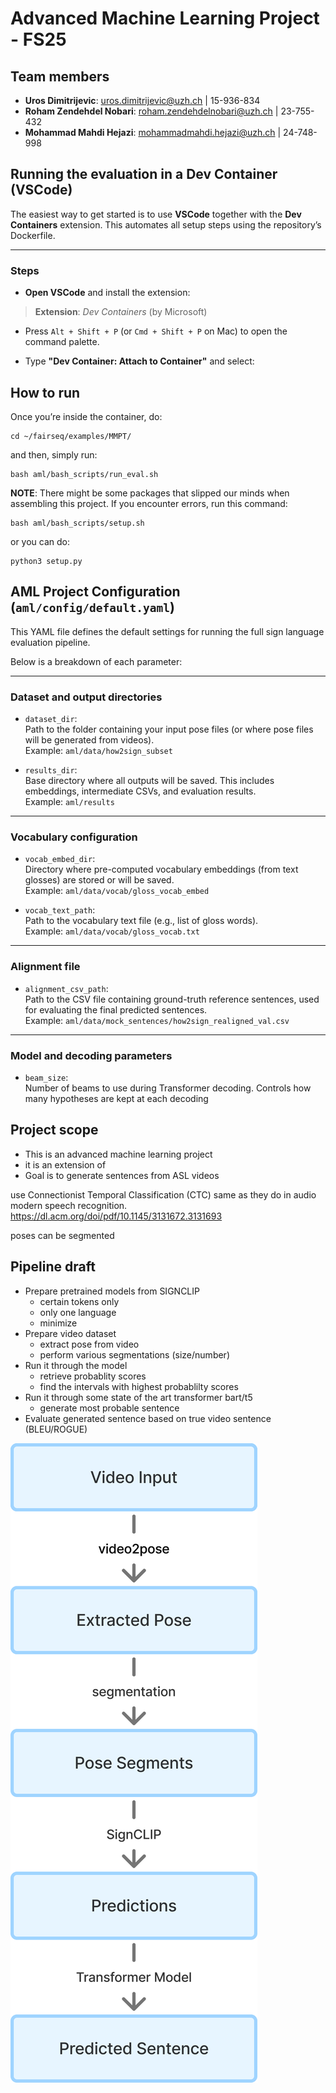 # Advanced Machine Learning Project - FS25

## Team members

- **Uros Dimitrijevic**: uros.dimitrijevic@uzh.ch | 15-936-834
- **Roham Zendehdel Nobari**: roham.zendehdelnobari@uzh.ch | 23-755-432
- **Mohammad Mahdi Hejazi**: mohammadmahdi.hejazi@uzh.ch | 24-748-998

## **Running the evaluation in a Dev Container (VSCode)**

The easiest way to get started is to use **VSCode** together with the **Dev Containers** extension. This automates all setup steps using the repository’s Dockerfile.

---

### **Steps**

-  **Open VSCode** and install the extension:

> **Extension**: *Dev Containers* (by Microsoft)

- Press `Alt + Shift + P` (or `Cmd + Shift + P` on Mac) to open the command palette.

- Type **"Dev Container: Attach to Container"** and select:

## How to run
Once you’re inside the container, do:
```Shell
cd ~/fairseq/examples/MMPT/
```
and then, simply run:
```Shell
bash aml/bash_scripts/run_eval.sh
```

**NOTE**: There might be some packages that slipped our minds when assembling this project. If you encounter errors, run this command:
```Shell
bash aml/bash_scripts/setup.sh
```
or you can do:
```Shell
python3 setup.py
```
## AML Project Configuration (`aml/config/default.yaml`)

This YAML file defines the default settings for running the full sign language evaluation pipeline.

Below is a breakdown of each parameter:

---

### Dataset and output directories

- `dataset_dir`:  
  Path to the folder containing your input pose files (or where pose files will be generated from videos).  
  Example: `aml/data/how2sign_subset`

- `results_dir`:  
  Base directory where all outputs will be saved. This includes embeddings, intermediate CSVs, and evaluation results.  
  Example: `aml/results`

---

### Vocabulary configuration

- `vocab_embed_dir`:  
  Directory where pre-computed vocabulary embeddings (from text glosses) are stored or will be saved.  
  Example: `aml/data/vocab/gloss_vocab_embed`

- `vocab_text_path`:  
  Path to the vocabulary text file (e.g., list of gloss words).  
  Example: `aml/data/vocab/gloss_vocab.txt`

---

### Alignment file

- `alignment_csv_path`:  
  Path to the CSV file containing ground-truth reference sentences, used for evaluating the final predicted sentences.  
  Example: `aml/data/mock_sentences/how2sign_realigned_val.csv`

---

### Model and decoding parameters

- `beam_size`:  
  Number of beams to use during Transformer decoding. Controls how many hypotheses are kept at each decoding



## Project scope

- This is an advanced machine learning project
- it is an extension of     
- Goal is to generate sentences from ASL videos


use Connectionist Temporal Classification (CTC) same as they do in audio modern speech recognition.
https://dl.acm.org/doi/pdf/10.1145/3131672.3131693


poses can be segmented


## Pipeline draft

- Prepare pretrained models from SIGNCLIP
    - certain tokens only
    - only one language
    - minimize
- Prepare video dataset
    - extract pose from video
    - perform various segmentations (size/number)
- Run it through the model
    - retrieve probablity scores
    - find the intervals with highest probablilty scores
- Run it through some state of the art transformer bart/t5
    - generate most probable sentence
- Evaluate generated sentence based on true video sentence (BLEU/ROGUE)

![pipeline-image](<AML Pipeline.png>)


    
